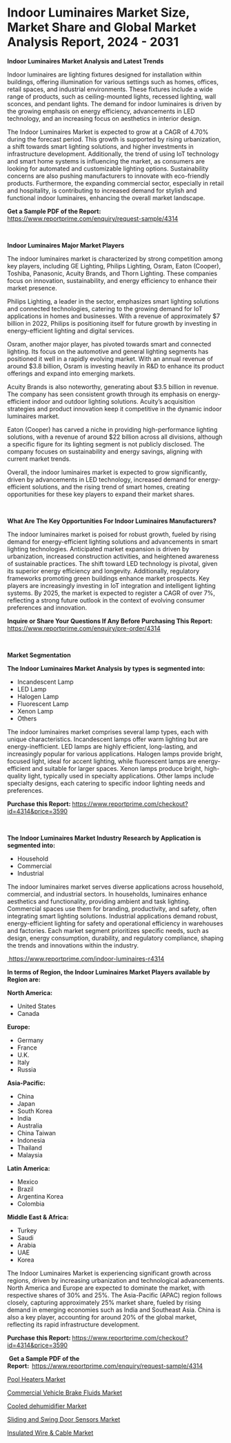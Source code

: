 <p><h1>Indoor Luminaires Market Size, Market Share and Global Market Analysis Report, 2024 - 2031</h1></p><p><strong>Indoor Luminaires Market Analysis and Latest Trends</strong></p>
<p><p>Indoor luminaires are lighting fixtures designed for installation within buildings, offering illumination for various settings such as homes, offices, retail spaces, and industrial environments. These fixtures include a wide range of products, such as ceiling-mounted lights, recessed lighting, wall sconces, and pendant lights. The demand for indoor luminaires is driven by the growing emphasis on energy efficiency, advancements in LED technology, and an increasing focus on aesthetics in interior design.</p><p>The Indoor Luminaires Market is expected to grow at a CAGR of 4.70% during the forecast period. This growth is supported by rising urbanization, a shift towards smart lighting solutions, and higher investments in infrastructure development. Additionally, the trend of using IoT technology and smart home systems is influencing the market, as consumers are looking for automated and customizable lighting options. Sustainability concerns are also pushing manufacturers to innovate with eco-friendly products. Furthermore, the expanding commercial sector, especially in retail and hospitality, is contributing to increased demand for stylish and functional indoor luminaires, enhancing the overall market landscape.</p></p>
<p><strong>Get a Sample PDF of the Report:&nbsp;</strong> <a href="https://www.reportprime.com/enquiry/request-sample/4314">https://www.reportprime.com/enquiry/request-sample/4314</a></p>
<p>&nbsp;</p>
<p><strong>Indoor Luminaires Major Market Players</strong></p>
<p><p>The indoor luminaires market is characterized by strong competition among key players, including GE Lighting, Philips Lighting, Osram, Eaton (Cooper), Toshiba, Panasonic, Acuity Brands, and Thorn Lighting. These companies focus on innovation, sustainability, and energy efficiency to enhance their market presence.</p><p>Philips Lighting, a leader in the sector, emphasizes smart lighting solutions and connected technologies, catering to the growing demand for IoT applications in homes and businesses. With a revenue of approximately $7 billion in 2022, Philips is positioning itself for future growth by investing in energy-efficient lighting and digital services.</p><p>Osram, another major player, has pivoted towards smart and connected lighting. Its focus on the automotive and general lighting segments has positioned it well in a rapidly evolving market. With an annual revenue of around $3.8 billion, Osram is investing heavily in R&D to enhance its product offerings and expand into emerging markets.</p><p>Acuity Brands is also noteworthy, generating about $3.5 billion in revenue. The company has seen consistent growth through its emphasis on energy-efficient indoor and outdoor lighting solutions. Acuity’s acquisition strategies and product innovation keep it competitive in the dynamic indoor luminaires market.</p><p>Eaton (Cooper) has carved a niche in providing high-performance lighting solutions, with a revenue of around $22 billion across all divisions, although a specific figure for its lighting segment is not publicly disclosed. The company focuses on sustainability and energy savings, aligning with current market trends.</p><p>Overall, the indoor luminaires market is expected to grow significantly, driven by advancements in LED technology, increased demand for energy-efficient solutions, and the rising trend of smart homes, creating opportunities for these key players to expand their market shares.</p></p>
<p>&nbsp;</p>
<p><strong>What Are The Key Opportunities For Indoor Luminaires Manufacturers?</strong></p>
<p><p>The indoor luminaires market is poised for robust growth, fueled by rising demand for energy-efficient lighting solutions and advancements in smart lighting technologies. Anticipated market expansion is driven by urbanization, increased construction activities, and heightened awareness of sustainable practices. The shift toward LED technology is pivotal, given its superior energy efficiency and longevity. Additionally, regulatory frameworks promoting green buildings enhance market prospects. Key players are increasingly investing in IoT integration and intelligent lighting systems. By 2025, the market is expected to register a CAGR of over 7%, reflecting a strong future outlook in the context of evolving consumer preferences and innovation.</p></p>
<p><strong>Inquire or Share Your Questions If Any Before Purchasing This Report:</strong> <a href="https://www.reportprime.com/enquiry/pre-order/4314">https://www.reportprime.com/enquiry/pre-order/4314</a></p>
<p>&nbsp;</p>
<p><strong>Market Segmentation</strong></p>
<p><strong>The Indoor Luminaires Market Analysis by types is segmented into:</strong></p>
<p><ul><li>Incandescent Lamp</li><li>LED Lamp</li><li>Halogen Lamp</li><li>Fluorescent Lamp</li><li>Xenon Lamp</li><li>Others</li></ul></p>
<p><p>The indoor luminaires market comprises several lamp types, each with unique characteristics. Incandescent lamps offer warm lighting but are energy-inefficient. LED lamps are highly efficient, long-lasting, and increasingly popular for various applications. Halogen lamps provide bright, focused light, ideal for accent lighting, while fluorescent lamps are energy-efficient and suitable for larger spaces. Xenon lamps produce bright, high-quality light, typically used in specialty applications. Other lamps include specialty designs, each catering to specific indoor lighting needs and preferences.</p></p>
<p><strong>Purchase this Report:&nbsp;</strong><a href="https://www.reportprime.com/checkout?id=4314&price=3590">https://www.reportprime.com/checkout?id=4314&price=3590</a></p>
<p>&nbsp;</p>
<p><strong>The Indoor Luminaires Market Industry Research by Application is segmented into:</strong></p>
<p><ul><li>Household</li><li>Commercial</li><li>Industrial</li></ul></p>
<p><p>The indoor luminaires market serves diverse applications across household, commercial, and industrial sectors. In households, luminaires enhance aesthetics and functionality, providing ambient and task lighting. Commercial spaces use them for branding, productivity, and safety, often integrating smart lighting solutions. Industrial applications demand robust, energy-efficient lighting for safety and operational efficiency in warehouses and factories. Each market segment prioritizes specific needs, such as design, energy consumption, durability, and regulatory compliance, shaping the trends and innovations within the industry.</p></p>
<p><a href="https://www.reportprime.com/indoor-luminaires-r4314">&nbsp;https://www.reportprime.com/indoor-luminaires-r4314</a></p>
<p><strong>In terms of Region, the Indoor Luminaires Market Players available by Region are:</strong></p>
<p>
    <p> <strong> North America: </strong>
        <ul>
            <li>United States</li>
            <li>Canada</li>
        </ul>
        </p> 
    <p> <strong> Europe: </strong>
        <ul>
            <li>Germany</li>
            <li>France</li>
            <li>U.K.</li>
            <li>Italy</li>
            <li>Russia</li>
        </ul>
        </p> 
    <p> <strong> Asia-Pacific: </strong>
        <ul>
            <li>China</li>
            <li>Japan</li>
            <li>South Korea</li>
            <li>India</li>
            <li>Australia</li>
            <li>China Taiwan</li>
            <li>Indonesia</li>
            <li>Thailand</li>
            <li>Malaysia</li>
        </ul>
        </p> 
    <p> <strong> Latin America: </strong>
        <ul>
            <li>Mexico</li>
            <li>Brazil</li>
            <li>Argentina Korea</li>
            <li>Colombia</li>
        </ul>
        </p> 
    <p> <strong> Middle East & Africa: </strong>
        <ul>
            <li>Turkey</li>
            <li>Saudi</li>
            <li>Arabia</li>
            <li>UAE</li>
            <li>Korea</li>
        </ul>
    </p>
    </p>
<p><p>The Indoor Luminaires Market is experiencing significant growth across regions, driven by increasing urbanization and technological advancements. North America and Europe are expected to dominate the market, with respective shares of 30% and 25%. The Asia-Pacific (APAC) region follows closely, capturing approximately 25% market share, fueled by rising demand in emerging economies such as India and Southeast Asia. China is also a key player, accounting for around 20% of the global market, reflecting its rapid infrastructure development.</p></p>
<p><strong>Purchase this Report: </strong><a href="https://www.reportprime.com/checkout?id=4314&price=3590">https://www.reportprime.com/checkout?id=4314&price=3590</a></p>
<p>&nbsp;<strong>Get a Sample PDF of the Report:&nbsp;&nbsp;</strong><a href="https://www.reportprime.com/enquiry/request-sample/4314">https://www.reportprime.com/enquiry/request-sample/4314</a></p>
<p><strong></strong></p>
<p><p><a href="https://www.linkedin.com/pulse/what-driving-global-pool-heaters-market-dive-trends-applications-ylwmc?trackingId=CD4H%2B6nYQzexg9z%2FaH45aw%3D%3D">Pool Heaters Market</a></p><p><a href="https://issuu.com/reportprime-2/docs/commercial-vehicle-brake-fluids-mar_0cb22f13836c75">Commercial Vehicle Brake Fluids Market</a></p><p><a href="https://github.com/ParvinKhatun77/Market-Research-Report-List-1/blob/main/cooled-dehumidifier-market.md">Cooled dehumidifier Market</a></p><p><a href="https://github.com/GraceTurner587/Market-Research-Report-List-1/blob/main/sliding-and-swing-door-sensors-market.md">Sliding and Swing Door Sensors Market</a></p><p><a href="https://www.linkedin.com/pulse/navigating-insulated-wire-cable-market-expert-analysis-xg9hc?trackingId=k9%2BuPVNEQ%2BGPvX8Rhxbq9Q%3D%3D">Insulated Wire & Cable Market</a></p></p>